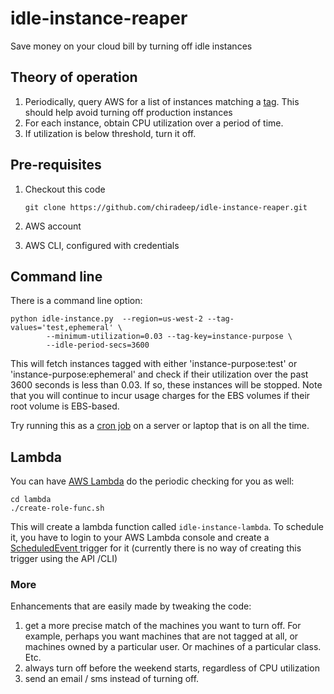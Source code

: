 # idle-instance-reaper
Save money on your cloud bill by turning off idle instances

## Theory of operation
1. Periodically, query AWS for a list of instances matching a [tag](http://docs.aws.amazon.com/AWSEC2/latest/UserGuide/Using_Tags.html). This should help avoid turning off production instances
2. For each instance, obtain CPU utilization over a period of time.
3. If utilization is below threshold, turn it off.

## Pre-requisites
1. Checkout this code

    ```
    git clone https://github.com/chiradeep/idle-instance-reaper.git
    ```
2. AWS account
3. AWS CLI, configured with credentials

## Command line
There is a command line option:

```
python idle-instance.py  --region=us-west-2 --tag-values='test,ephemeral' \
        --minimum-utilization=0.03 --tag-key=instance-purpose \
        --idle-period-secs=3600
```

This will fetch instances tagged with either 'instance-purpose:test' or 'instance-purpose:ephemeral' and check if their utilization over the past 3600 seconds is less than 0.03. If so, these instances will be stopped. Note that you will continue to incur usage charges for the EBS volumes if their root volume is EBS-based.

Try running this as a [cron job](https://en.wikipedia.org/wiki/Cron) on a server or laptop that is on all the time.

## Lambda
You can have [AWS Lambda](https://aws.amazon.com/lambda/) do the periodic checking for you as well:

```
cd lambda
./create-role-func.sh
```

This will create a lambda function called `idle-instance-lambda`. To schedule it, you have to login to your AWS Lambda console and create a [ScheduledEvent ](http://docs.aws.amazon.com/lambda/latest/dg/with-scheduled-events.html) trigger for it (currently there is no way of creating this trigger using the API /CLI)


### More
Enhancements that are easily made by tweaking the code:

1. get a more precise match of the machines you want to turn off. For example, perhaps you want machines that are not tagged at all, or machines owned by a particular user. Or machines of a particular class. Etc.
2. always turn off before the weekend starts, regardless of CPU utilization
3. send an email / sms instead of turning off.

